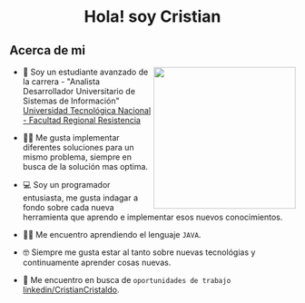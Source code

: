 <div  align="center">
<h1 align="center">Hola! soy Cristian</h1>
</div>

## Acerca de mi

<picture> <img align="right" src="https://github.com/7oSkaaa/7oSkaaa/blob/main/Images/Right_Side.gif?raw=true" width = 250px></picture>

- :school: Soy un estudiante avanzado de la carrera - "Analista Desarrollador Universitario de Sistemas de Información" [Universidad Tecnológica Nacional - Facultad Regional Resistencia](https://www.frre.utn.edu.ar/academica)


- :technologist: Me gusta implementar diferentes soluciones para un mismo problema, siempre en busca de la solución mas optima.

- :computer: Soy un programador entusiasta, me gusta indagar a fondo sobre cada nueva herramienta que aprendo e implementar esos nuevos conocimientos.
  
- :student: Me encuentro aprendiendo el lenguaje `JAVA`.
  
- :nerd_face: Siempre me gusta estar al tanto sobre nuevas tecnológias y continuamente aprender cosas nuevas.
  
- :thinking: Me encuentro en busca de `oportunidades de trabajo` [linkedin/CristianCristaldo](https://www.linkedin.com/in/cristian-alejandro-cristaldo).
